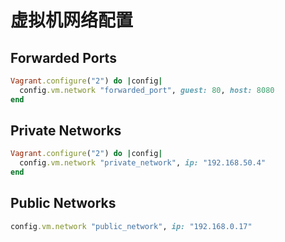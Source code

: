 # 虚拟机网络配置

## Forwarded Ports

``` ruby
Vagrant.configure("2") do |config|
  config.vm.network "forwarded_port", guest: 80, host: 8080
end
```

## Private Networks

``` ruby
Vagrant.configure("2") do |config|
  config.vm.network "private_network", ip: "192.168.50.4"
end
```

## Public Networks

``` ruby
config.vm.network "public_network", ip: "192.168.0.17"
```